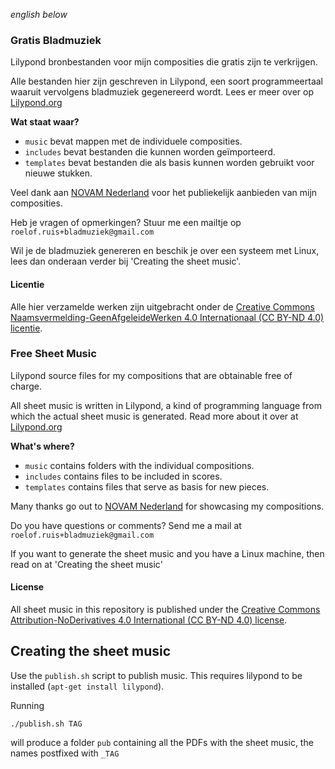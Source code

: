 *english below*

### Gratis Bladmuziek

Lilypond bronbestanden voor mijn composities die gratis zijn te verkrijgen.

Alle bestanden hier zijn geschreven in Lilypond, een soort programmeertaal waaruit vervolgens bladmuziek gegenereerd wordt. Lees er meer over op [Lilypond.org](http://lilypond.org/)

**Wat staat waar?**
- `music` bevat mappen met de individuele composities.
- `includes` bevat bestanden die kunnen worden geïmporteerd.
- `templates` bevat bestanden die als basis kunnen worden gebruikt voor nieuwe stukken.

Veel dank aan [NOVAM Nederland](http://novam.net) voor het publiekelijk aanbieden van mijn composities.

Heb je vragen of opmerkingen? Stuur me een mailtje op `roelof.ruis+bladmuziek@gmail.com`

Wil je de bladmuziek genereren en beschik je over een systeem met Linux, lees dan onderaan verder bij 'Creating the sheet music'.

#### Licentie
Alle hier verzamelde werken zijn uitgebracht onder de [Creative Commons Naamsvermelding-GeenAfgeleideWerken 4.0 Internationaal (CC BY-ND 4.0) licentie](https://creativecommons.org/licenses/by-nd/4.0/).


### Free Sheet Music

Lilypond source files for my compositions that are obtainable free of charge.

All sheet music is written in Lilypond, a kind of programming language from which the actual sheet music is generated. Read more about it over at [Lilypond.org](http://lilypond.org/)

**What's where?**
- `music` contains folders with the individual compositions.
- `includes` contains files to be included in scores.
- `templates` contains files that serve as basis for new pieces.

Many thanks go out to [NOVAM Nederland](http://novam.net) for showcasing my compositions.

Do you have questions or comments? Send me a mail at `roelof.ruis+bladmuziek@gmail.com`

If you want to generate the sheet music and you have a Linux machine, then read on at 'Creating the sheet music'

#### License
All sheet music in this repository is published under the [Creative Commons Attribution-NoDerivatives 4.0 International (CC BY-ND 4.0) license](https://creativecommons.org/licenses/by-nd/4.0/).


## Creating the sheet music

Use the `publish.sh` script to publish music. This requires lilypond to be installed (`apt-get install lilypond`).

Running
```
./publish.sh TAG
```
will produce a folder `pub` containing all the PDFs with the sheet music, the names postfixed with `_TAG`

